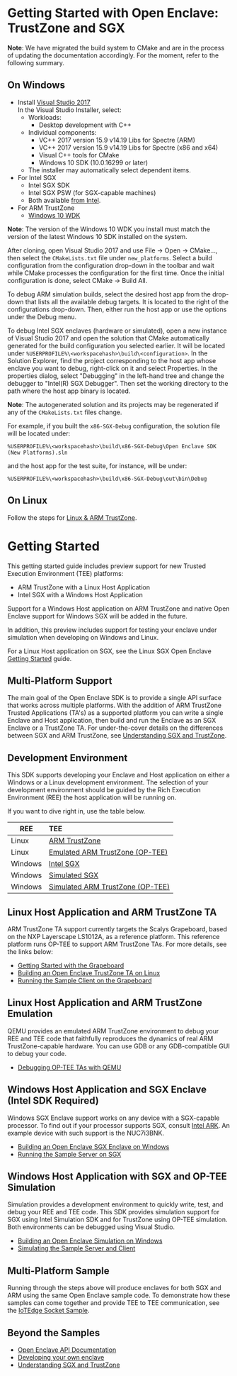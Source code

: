 Getting Started with Open Enclave: TrustZone and SGX
=========================================

**Note**: We have migrated the build system to CMake and are in the process of
updating the documentation accordingly. For the moment, refer to the following
summary.

## On Windows

- Install [Visual Studio 2017](https://visualstudio.microsoft.com/downloads/)  
  In the Visual Studio Installer, select:
  - Workloads:
    - Desktop development with C++
  - Individual components:
    - VC++ 2017 version 15.9 v14.19 Libs for Spectre (ARM)
    - VC++ 2017 version 15.9 v14.19 Libs for Spectre (x86 and x64)
    - Visual C++ tools for CMake
    - Windows 10 SDK (10.0.16299 or later)
  - The installer may automatically select dependent items.
- For Intel SGX
  - Intel SGX SDK
  - Intel SGX PSW (for SGX-capable machines)
  - Both available [from Intel](https://software.intel.com/en-us/sgx-sdk/download).
- For ARM TrustZone
  - [Windows 10 WDK](https://docs.microsoft.com/en-us/windows-hardware/drivers/download-the-wdk)
  
**Note**: The version of the Windows 10 WDK you install must match the version
of the latest Windows 10 SDK installed on the system.

After cloning, open Visual Studio 2017 and use File -> Open -> CMake...,
then select the `CMakeLists.txt` file under `new_platforms`.
Select a build configuration from the configuration drop-down in the toolbar
and wait while CMake processes the configuration for the first time.
Once the initial configuration is done, select CMake -> Build All.

To debug ARM simulation builds, select the desired host app from the drop-down
that lists all the available debug targets. It is located to the right of the
configurations drop-down. Then, either run the host app or use the options
under the Debug menu.

To debug Intel SGX enclaves (hardware or simulated), open a new instance of
Visual Studio 2017 and open the solution that CMake automatically generated
for the build configuration you selected earlier. It will be located under
`%USERPROFILE%\<workspacehash>\build\<configuration>`. In the Solution
Explorer, find the project corresponding to the host app whose enclave you
want to debug, right-click on it and select Properties. In the properties dialog,
select "Debugging" in the left-hand tree and change the debugger to "Intel(R) SGX Debugger".
Then set the working directory to the path where the host app binary is located.

**Note**: The autogenerated solution and its projects may be regenerated if any
of the `CMakeLists.txt` files change.

For example, if you built the `x86-SGX-Debug` configuration, the solution file
will be located under:

`%USERPROFILE%\<workspacehash>\build\x86-SGX-Debug\Open Enclave SDK (New Platforms).sln`

and the host app for the test suite, for instance, will be under:

`%USERPROFILE%\<workspacehash>\build\x86-SGX-Debug\out\bin\Debug`

## On Linux

Follow the steps for [Linux & ARM TrustZone](linux_arm_dev.md).

# Getting Started

This getting started guide includes preview support for new Trusted Execution Environment (TEE) platforms:

* ARM TrustZone with a Linux Host Application
* Intel SGX with a Windows Host Application

Support for a Windows Host application on ARM TrustZone and native Open Enclave support for Windows SGX will be added in the future.

In addition, this preview includes support for testing your enclave under simulation when developing on Windows and Linux. 

For a Linux Host application on SGX, see the Linux SGX Open Enclave [Getting Started](../../docs/GettingStartedDocs/GettingStarted.md) guide.

## Multi-Platform Support

The main goal of the Open Enclave SDK is to provide a single API surface that works across multiple platforms.
With the addition of ARM TrustZone Trusted Applications (TA's) as a supported platform
you can write a single Enclave and Host application,
then build and run the Enclave as an SGX Enclave or a TrustZone TA. 
For under-the-cover details on the differences between SGX and ARM TrustZone, see [Understanding SGX and TrustZone](sgx_trustzone_arch.md).

## Development Environment

This SDK supports developing your Enclave and Host application on either a Windows or a Linux development environment. 
The selection of your development environment should be guided by the Rich Execution Environment (REE) the host application will be running on. 

If you want to dive right in, use the table below.

| REE     | TEE                                                                  |
| ------- | :------------------------------------------------------------------- |
| Linux   | [ARM TrustZone](linux_arm_dev.md)                                    |
| Linux   | [Emulated ARM TrustZone (OP-TEE)](ta_debugging_qemu.md)              |
| Windows | [Intel SGX](win_sgx_dev.md)                                          |
| Windows | [Simulated SGX](win_sgx_dev.md#sgx-simulation)                       |
| Windows | [Simulated ARM TrustZone (OP-TEE)](win_sgx_dev.md#op-tee-simulation) |

## Linux Host Application and ARM TrustZone TA

ARM TrustZone TA support currently targets the Scalys Grapeboard, based on the NXP Layerscape LS1012A, as a reference platform. 
This reference platform runs OP-TEE to support ARM TrustZone TAs. For more details, see the links below: 

* [Getting Started with the Grapeboard](grapeboard.md)
* [Building an Open Enclave TrustZone TA on Linux](linux_arm_dev.md)
* [Running the Sample Client on the Grapeboard](sample_sockets.md#building-for-grapeboard)

## Linux Host Application and ARM TrustZone Emulation

QEMU provides an emulated ARM TrustZone environment to debug your REE and TEE
code that faithfully reproduces the dynamics of real ARM TrustZone-capable
hardware. You can use GDB or any GDB-compatible GUI to debug your code.

* [Debugging OP-TEE TAs with QEMU](ta_debugging_qemu.md)

## Windows Host Application and SGX Enclave (Intel SDK Required)

Windows SGX Enclave support works on any device with a SGX-capable processor.
To find out if your processor supports SGX, consult [Intel ARK](https://ark.inte.com). An example device with such support is the NUC7i3BNK.

* [Building an Open Enclave SGX Enclave on Windows](win_sgx_dev.md)
* [Running the Sample Server on SGX](sample_sockets.md#building-for-sgx)

## Windows Host Application with SGX and OP-TEE Simulation

Simulation provides a development environment to quickly write, test, and debug your REE and TEE code. 
This SDK provides simulation support for SGX using Intel Simulation SDK and for TrustZone using OP-TEE simulation.
Both environments can be debugged using Visual Studio.

* [Building an Open Enclave Simulation on Windows](win_sgx_dev.md#simulation)
* [Simulating the Sample Server and Client](sample_sockets.md#building-for-simulation)

## Multi-Platform Sample

Running through the steps above will produce enclaves for both SGX and ARM using the same Open Enclave sample code.
To demonstrate how these samples can come together and provide TEE to TEE communication, see the [IoTEdge Socket Sample](sample_edge_sockets.md).

## Beyond the Samples
* [Open Enclave API Documentation](openenclaveapi.md)
* [Developing your own enclave](new_platform_dev.md)
* [Understanding SGX and TrustZone](sgx_trustzone_arch.md)

